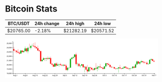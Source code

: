# Bitcoin Stats

BTC/USDT|24h change|24h high|24h low|
|---|---|---|---|
|$20765.00|-2.18%|$21282.19|$20571.52|

<img src="./chart.svg">
